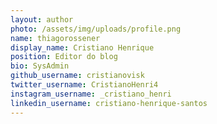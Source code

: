 ```yaml
---
layout: author
photo: /assets/img/uploads/profile.png
name: thiagorossener
display_name: Cristiano Henrique
position: Editor do blog
bio: SysAdmin
github_username: cristianovisk
twitter_username: CristianoHenri4
instagram_username: _cristiano_henri
linkedin_username: cristiano-henrique-santos
---
```


